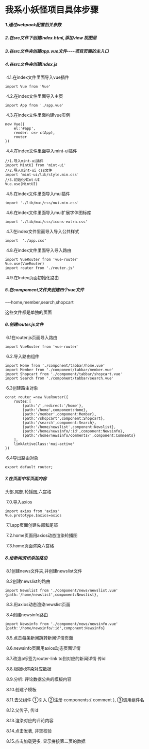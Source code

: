 # 我系小妖怪项目具体步骤

##### 1.通过webpack配置相关参数

##### 2.在src文件下创建index.html,添加view 视图层

##### 3.在src文件夹创建app.vue文件----项目页面的主入口

##### 4.在src文件夹创建index.js

​     4.1.在index文件里面导入vue插件

```
import Vue from 'Vue'
```

​     4.2.在index文件里面导入主页

```
import App from './app.vue'
```

​     4.3.在index文件里面构建vue实例

```
new Vue({
    el:'#app',
    render: c=> c(App),
    router
})
```

​    4.4.在index文件里面导入mint-ui插件

```
//1.导入mint-ui插件
import MintUI from 'mint-ui'
//2.导入mint-ui css文件
import 'mint-ui/lib/style.min.css'
//3.初始化MInt-UI
Vue.use(MintUI)
```

​    4.5.在index文件里面导入mui插件

```
import './lib/mui/css/mui.min.css'
```

​    4.6.在index文件里面导入mui扩展字体图标库

```
import './lib/mui/css/icons-extra.css'
```

​    4.7.在index文件里面导入导入公共样式   

```
import  './app.css'
```

​    4.8.在index文件里面导入导入路由

```
import VueRouter from 'vue-router'
Vue.use(VueRouter)
import router from './router.js'
```

​    4.9.在Index页面初始化路由

##### 5.在compoment文件夹创建四个vue文件

---home,member,search,shopcart

这些文件都是单独的页面

##### 6.创建router.js文件

​     6.1在router.js页面导入路由

```
import VueRouter from 'vue-router'
```

​     6.2.导入路由组件

```
import Home from './component/tabbar/home.vue'
import Member from './component/tabbar/member.vue'
import Shopcart from './component/tabbar/shopcart.vue'
import Search from './component/tabbar/search.vue'
```

​     6.3创建路由对象

```
const router =new VueRouter({
    routes:[
        {path:'/',redirect:'/home'},
        {path:'/home',component:Home},
        {path:'/member',component:Member},
        {path:'/shopcart',component:Shopcart},
        {path:'/search',component:Search},
        {path:'/home/newslist',component:Newslist},
        {path:'/home/newsinfo/:id',component:Newsinfo},
        {path:'/home/newsinfo/comments/',component:Comments}
    ],
    linkActiveClass:'mui-active'
})
```

​     6.4导出路由对象

```
export default router;
```

##### 7.在页面中写页面内容

   头部,尾部,轮播图,六宫格

​    7.0.导入axios

```
import axios from 'axios'
Vue.prototype.$axios=axios
```

​    7.1.app页面创建头部和尾部

​    7.2.home页面用axios动态渲染轮播图

​    7.3.home页面渲染六宫格

##### 8.给新闻资讯添加路由

​     8.1创建news文件夹,并创建newslist文件

​     8.2创建newslist的路由

```
import Newslist from './component/news/newslist.vue'
{path:'/home/newslist',component:Newslist},
```

​     8.3.用axios动态渲染newslist页面

​     8.4创建newsinfo路由

```
import Newsinfo from './component/news/newsinfo.vue'
{path:'/home/newsinfo/:id',component:Newsinfo}
```

​     8.5.点击每条新闻跳转新闻详情页面

​     8.6.newsinfo页面用axios动态页面详情

​     8.7.改造a标签为router-link to到对应的新闻详情  传id

​     8.8.根据id渲染对应数据

​     8.9.分析: 评论数据公共的模板内容

​     8.10.创建子模板 

​     8.11.去父组件 ①引入 ②注册 components:{ comment },  ③调用组件名

​     8.12.父传子,  传id

​     8.13.渲染对应的评论内容

​     8.14.点击发表, 非空校验

​     8.15.点击加载更多, 显示拼接第二页的数据 